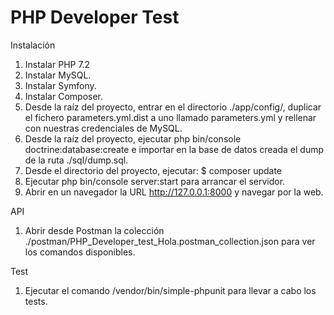 
PHP Developer Test
========================
Instalación
1. Instalar PHP 7.2
2. Instalar MySQL.
3. Instalar Symfony.
4. Instalar Composer.
5. Desde la raíz del proyecto, entrar en el directorio ./app/config/, duplicar el fichero parameters.yml.dist a uno llamado parameters.yml y rellenar con nuestras credenciales de MySQL.
6. Desde la raíz del proyecto, ejecutar php bin/console doctrine:database:create e importar en la base de datos creada el dump de la ruta ./sql/dump.sql.
7. Desde el directorio del proyecto, ejecutar: $ composer update
8. Ejecutar php bin/console server:start para arrancar el servidor.
9. Abrir en un navegador la URL http://127.0.0.1:8000 y navegar por la web.

API
1. Abrir desde Postman la colección ./postman/PHP_Developer_test_Hola.postman_collection.json para ver los comandos disponibles.

Test
1. Ejecutar el comando /vendor/bin/simple-phpunit para llevar a cabo los tests. 